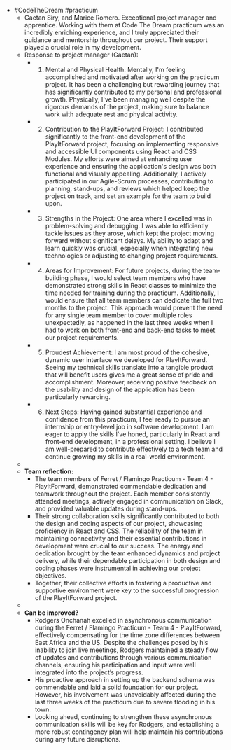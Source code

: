 - #CodeTheDream #practicum
	- Gaetan Siry, and Marice Romero. Exceptional project manager and apprentice.
	  Working with them at Code The Dream practicum was an incredibly enriching experience, and I truly appreciated their guidance and mentorship throughout our project. Their support played a crucial role in my development.
	- Response to project manager (Gaetan):
		- 1. Mental and Physical Health:
		   Mentally, I'm feeling accomplished and motivated after working on the practicum project. It has been a challenging but rewarding journey that has significantly contributed to my personal and professional growth. Physically, I've been managing well despite the rigorous demands of the project, making sure to balance work with adequate rest and physical activity.
		- 2. Contribution to the PlayItForward Project:
		   I contributed significantly to the front-end development of the PlayItForward project, focusing on implementing responsive and accessible UI components using React and CSS Modules. My efforts were aimed at enhancing user experience and ensuring the application's design was both functional and visually appealing. Additionally, I actively participated in our Agile-Scrum processes, contributing to planning, stand-ups, and reviews which helped keep the project on track, and set an example for the team to build upon.
		- 3. Strengths in the Project:
		   One area where I excelled was in problem-solving and debugging. I was able to efficiently tackle issues as they arose, which kept the project moving forward without significant delays. My ability to adapt and learn quickly was crucial, especially when integrating new technologies or adjusting to changing project requirements.
		- 4. Areas for Improvement:
		   For future projects, during the team-building phase, I would select team members who have demonstrated strong skills in React classes to minimize the time needed for training during the practicum. Additionally, I would ensure that all team members can dedicate the full two months to the project. This approach would prevent the need for any single team member to cover multiple roles unexpectedly, as happened in the last three weeks when I had to work on both front-end and back-end tasks to meet our project requirements.
		- 5. Proudest Achievement:
		   I am most proud of the cohesive, dynamic user interface we developed for PlayItForward. Seeing my technical skills translate into a tangible product that will benefit users gives me a great sense of pride and accomplishment. Moreover, receiving positive feedback on the usability and design of the application has been particularly rewarding.
		- 6. Next Steps:
		   Having gained substantial experience and confidence from this practicum, I feel ready to pursue an internship or entry-level job in software development. I am eager to apply the skills I've honed, particularly in React and front-end development, in a professional setting. I believe I am well-prepared to contribute effectively to a tech team and continue growing my skills in a real-world environment.
	-
	- **Team reflection:**
		- The team members of Ferret / Flamingo Practicum - Team 4 - PlayItForward, demonstrated commendable dedication and teamwork throughout the project. Each member consistently attended meetings, actively engaged in communication on Slack, and provided valuable updates during stand-ups.
		- Their strong collaboration skills significantly contributed to both the design and coding aspects of our project, showcasing proficiency in React and CSS. The reliability of the team in maintaining connectivity and their essential contributions in development were crucial to our success. The energy and dedication brought by the team enhanced dynamics and project delivery, while their dependable participation in both design and coding phases were instrumental in achieving our project objectives.
		- Together, their collective efforts in fostering a productive and supportive environment were key to the successful progression of the PlayItForward project.
	-
	- **Can be improved?**
		- Rodgers Onchanah excelled in asynchronous communication during the Ferret / Flamingo Practicum - Team 4 - PlayItForward, effectively compensating for the time zone differences between East Africa and the US. Despite the challenges posed by his inability to join live meetings, Rodgers maintained a steady flow of updates and contributions through various communication channels, ensuring his participation and input were well integrated into the project’s progress.
		- His proactive approach in setting up the backend schema was commendable and laid a solid foundation for our project. However, his involvement was unavoidably affected during the last three weeks of the practicum due to severe flooding in his town.
		- Looking ahead, continuing to strengthen these asynchronous communication skills will be key for Rodgers, and establishing a more robust contingency plan will help maintain his contributions during any future disruptions.